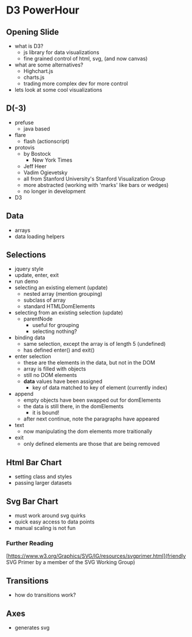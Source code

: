 # D3 PowerHour

## Opening Slide
- what is D3?
  - js library for data visualizations
  - fine grained control of html, svg, (and now canvas)
- what are some alternatives?
  - Highchart.js
  - charts.js
  - trading more complex dev for more control
- lets look at some cool visualizations

## D(-3)
- prefuse
  - java based
- flare
  - flash (actionscript)
- protovis
  - by Bostock
    - New York Times
  - Jeff Heer
  - Vadim Ogievetsky
  - all from Stanford University's Stanford Visualization Group
  - more abstracted (working with 'marks' like bars or wedges)
  - no longer in development
 - D3 
 
 ## Data
 - arrays
 - data loading helpers
 
 ## Selections
 - jquery style
 - update, enter, exit
 - run demo
  - selecting an existing element (update)
    - nested array (mention grouping)
    - subclass of array
    - standard HTMLDomElements
  - selecting from an existing selection (update)
    - parentNode
      - useful for grouping
      - selecting nothing?
  - binding data
    - same selection, except the array is of length 5 (undefined)
    - has defined enter() and exit()
  - enter selection
    - these are the elements in the data, but not in the DOM
    - array is filled with objects
    - still no DOM elements
    - __data__ values have been assigned
      - key of data matched to key of element (currently index)
  - append
    - empty objects have been swapped out for domElements
    - the data is still there, in the domElements
      - it is bound!
    - after next continue, note the paragraphs have appeared
  - text
    - now manipulating the dom elements more traitionally
  - exit
    - only defined elements are those that are being removed

## Html Bar Chart

- setting class and styles
- passing larger datasets

## Svg Bar Chart

- must work around svg quirks
- quick easy access to data points
- manual scaling is not fun

### Further Reading
[https://www.w3.org/Graphics/SVG/IG/resources/svgprimer.html](friendly SVG Primer by a member of the SVG Working Group)

## Transitions
- how do transitions work?


## Axes

- generates svg
